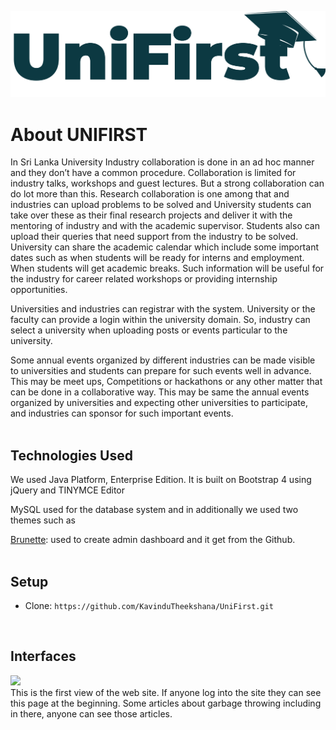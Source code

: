 <p align="center" ><img src="web\dist\img\Logodark.png"></p>

# About UNIFIRST

In Sri Lanka University Industry collaboration is done in an ad hoc manner and they don’t have a common procedure. Collaboration is limited for industry talks, workshops and guest lectures. But a strong collaboration can do lot more than this. Research collaboration is one among that and industries can upload problems to be solved and University students can take over these as their final research projects and deliver it with the mentoring of industry and with the academic supervisor. Students also can upload their queries that need support from the industry to be solved. University can share the academic calendar which include some important dates such as when students will be ready for interns and employment. When students will get academic breaks. Such information will be useful for the industry for career related workshops or providing internship opportunities.

Universities and industries can registrar with the system. University or the faculty can provide a login within the university domain. So, industry can select a university when uploading posts or events particular to the university. 

Some annual events organized by different industries can be made visible to universities and students can prepare for such events well in advance. This may be meet ups, Competitions or hackathons or any other matter that can be done in a collaborative way. This may be same the annual events organized by universities and expecting other universities to participate, and industries can sponsor for such important events. 
<br>
<br>


## Technologies Used

We used  Java Platform, Enterprise Edition. It is built on Bootstrap 4 using jQuery and TINYMCE Editor

MySQL used for the database system and in additionally we used two themes such as<br>

[Brunette](https://themeforest.net/item/brunette-responsive-bootstrap-4-admin-powerful-ui-kit/23158239): used to create admin dashboard and it get from the Github.<br><br>

## Setup


<ul>
<li> Clone: <code>https://github.com/KavinduTheekshana/UniFirst.git</code></li>
</ul>
<br>

## Interfaces
<div>
<img src="web\dist\img\img(1).png"><br>
This is the first view of the web site. If anyone log into the site they can see this page at the beginning.
Some articles about garbage throwing including in there, anyone can see those articles.
</div>
<br><br>

